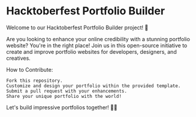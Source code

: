 #  Hacktoberfest Portfolio Builder

Welcome to our Hacktoberfest Portfolio Builder project! 🚀

Are you looking to enhance your online credibility with a stunning portfolio website? You're in the right place! Join us in this open-source initiative to create and improve portfolio websites for developers, designers, and creatives.

How to Contribute:

    Fork this repository.
    Customize and design your portfolio within the provided template.
    Submit a pull request with your enhancements.
    Share your unique portfolio with the world!

Let's build impressive portfolios together! 💼✨
